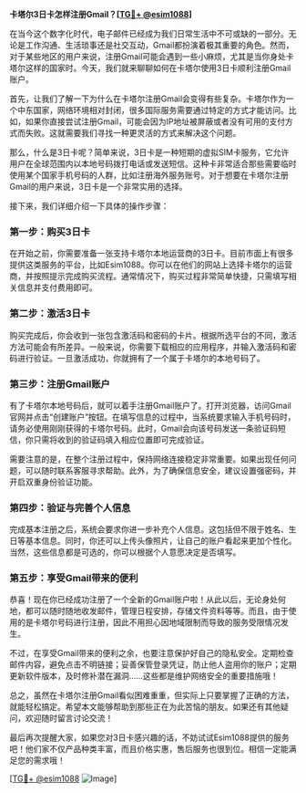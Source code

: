 **卡塔尔3日卡怎样注册Gmail？[[TG💪+ @esim1088](https://t.me/s/esim1088)]**

在当今这个数字化时代，电子邮件已经成为我们日常生活中不可或缺的一部分。无论是工作沟通、生活琐事还是社交互动，Gmail都扮演着极其重要的角色。然而，对于某些地区的用户来说，注册Gmail可能会遇到一些小麻烦，尤其是当你身处卡塔尔这样的国家时。今天，我们就来聊聊如何在卡塔尔使用3日卡顺利注册Gmail账户。

首先，让我们了解一下为什么在卡塔尔注册Gmail会变得有些复杂。卡塔尔作为一个中东国家，网络环境相对封闭，很多国际服务需要通过特定的方式才能访问。比如，如果你直接尝试注册Gmail，可能会因为IP地址被屏蔽或者没有可用的支付方式而失败。这就需要我们寻找一种更灵活的方式来解决这个问题。

那么，什么是3日卡呢？简单来说，3日卡是一种短期的虚拟SIM卡服务，它允许用户在全球范围内以本地号码拨打电话或发送短信。这种卡非常适合那些需要临时使用某个国家手机号码的人群，比如注册海外服务账号。对于想要在卡塔尔注册Gmail的用户来说，3日卡是一个非常实用的选择。

接下来，我们详细介绍一下具体的操作步骤：

### 第一步：购买3日卡

在开始之前，你需要准备一张支持卡塔尔本地运营商的3日卡。目前市面上有很多提供这类服务的平台，比如Esim1088。你可以在他们的网站上选择卡塔尔的运营商，并按照提示完成购买流程。通常情况下，购买过程非常简单快捷，只需填写相关信息并支付费用即可。

### 第二步：激活3日卡

购买完成后，你会收到一张包含激活码和密码的卡片。根据所选平台的不同，激活方法可能会有所差异。一般来说，你需要下载相应的应用程序，并输入激活码和密码进行验证。一旦激活成功，你就拥有了一个属于卡塔尔的本地号码了。

### 第三步：注册Gmail账户

有了卡塔尔本地号码后，就可以着手注册Gmail账户了。打开浏览器，访问Gmail官网并点击“创建账户”按钮。在填写信息的过程中，当系统要求输入手机号码时，请务必使用刚刚获得的卡塔尔号码。此时，Gmail会向该号码发送一条验证码短信，你只需将收到的验证码填入相应位置即可完成验证。

需要注意的是，在整个注册过程中，保持网络连接稳定非常重要。如果出现任何问题，可以随时联系客服寻求帮助。此外，为了确保信息安全，建议设置强密码，并开启双重身份验证功能。

### 第四步：验证与完善个人信息

完成基本注册之后，系统会要求你进一步补充个人信息。这包括但不限于姓名、生日等基本信息。同时，你还可以上传头像照片，让自己的账户看起来更加个性化。当然，这些信息都是可选的，你可以根据个人意愿决定是否填写。

### 第五步：享受Gmail带来的便利

恭喜！现在你已经成功注册了一个全新的Gmail账户啦！从此以后，无论身处何地，都可以随时随地收发邮件，管理日程安排，存储文件资料等等。而且，由于使用的是卡塔尔号码进行注册，因此不用担心因地域限制而导致的服务受限情况发生。

不过，在享受Gmail带来的便利之余，也要注意保护好自己的隐私安全。定期检查邮件内容，避免点击不明链接；妥善保管登录凭证，防止他人盗用你的账户；定期更新软件版本，及时修补潜在漏洞……这些都是维护网络安全的重要措施哦！

总之，虽然在卡塔尔注册Gmail看似困难重重，但实际上只要掌握了正确的方法，就能轻松搞定。希望本文能够帮助到那些正在为此苦恼的朋友。如果还有其他疑问，欢迎随时留言讨论交流！

最后再次提醒大家，如果您对3日卡感兴趣的话，不妨试试Esim1088提供的服务吧！他们家不仅产品种类丰富，而且价格实惠，售后服务也很到位。相信一定能满足您的需求哦！

[[TG💪+ @esim1088](https://t.me/s/esim1088) ![Image](https://i.postimg.cc/4NQfJmqS/Snipaste-2025-05-13-00-14-12.png)]